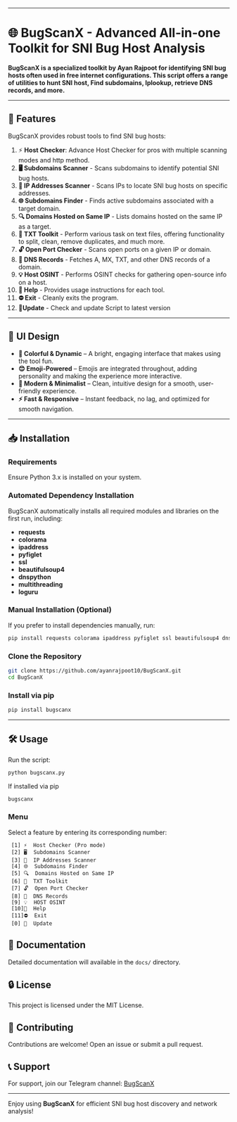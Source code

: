 
---

# 🌐 BugScanX - Advanced All-in-one Toolkit for SNI Bug Host Analysis


**BugScanX is a specialized toolkit by Ayan Rajpoot for identifying SNI bug hosts often used in free internet configurations. This script offers a range of utilities to hunt SNI host, Find subdomains, Iplookup, retrieve DNS records, and more.**

--- 

## 🚀 Features
BugScanX provides robust tools to  find SNI bug hosts:

1. ⚡ **Host Checker**: Advance Host Checker for pros with multiple scanning modes and http method.
2. **🖥️ Subdomains Scanner** - Scans subdomains to identify potential SNI bug hosts.
3. **📡 IP Addresses Scanner** - Scans IPs to locate SNI bug hosts on specific addresses.
4. **🌐 Subdomains Finder** - Finds active subdomains associated with a target domain.
5. **🔍 Domains Hosted on Same IP** - Lists domains hosted on the same IP as a target.
6. **🧰 TXT Toolkit** - Perform various task on text files, offering functionality to split, clean, remove duplicates, and much more.
7. **🔓 Open Port Checker** - Scans open ports on a given IP or domain.
8. **📜 DNS Records** - Fetches A, MX, TXT, and other DNS records of a domain.
9. **💡 Host OSINT** - Performs OSINT checks for gathering open-source info on a host.
10. **📖 Help** - Provides usage instructions for each tool.
11. **⛔ Exit** - Cleanly exits the program.
12. **🔄️Update** - Check and update Script to latest version

---

## 🎨 UI Design

- **🌈 Colorful & Dynamic** – A bright, engaging interface that makes using the tool fun.  
- **😊 Emoji-Powered** – Emojis are integrated throughout, adding personality and making the experience more interactive.  
- **🚀 Modern & Minimalist** – Clean, intuitive design for a smooth, user-friendly experience.  
- **⚡ Fast & Responsive** – Instant feedback, no lag, and optimized for smooth navigation.

---

## 📥 Installation

### Requirements
Ensure Python 3.x is installed on your system.

### Automated Dependency Installation
BugScanX automatically installs all required modules and libraries on the first run, including:
- **requests**
- **colorama**
- **ipaddress**
- **pyfiglet**
- **ssl**
- **beautifulsoup4**
- **dnspython**
- **multithreading**
- **loguru**

### Manual Installation (Optional)
If you prefer to install dependencies manually, run:
```bash
pip install requests colorama ipaddress pyfiglet ssl beautifulsoup4 dnspython multithreading loguru
```

### Clone the Repository
```bash
git clone https://github.com/ayanrajpoot10/BugScanX.git
cd BugScanX
```
### Install via pip ### 

```bash
pip install bugscanx
```

--- 


## 🛠️ Usage
Run the script:
```python
python bugscanx.py
```
If installed via pip
```bash
bugscanx
```

### Menu
Select a feature by entering its corresponding number:
```plaintext
 [1] ⚡  Host Checker (Pro mode)
 [2] 🖥️  Subdomains Scanner 
 [3] 📡  IP Addresses Scanner
 [4] 🌐  Subdomains Finder
 [5] 🔍  Domains Hosted on Same IP
 [6] 🧰  TXT Toolkit
 [7] 🔓  Open Port Checker
 [8] 📜  DNS Records
 [9] 💡  HOST OSINT
 [10]📖  Help
 [11]⛔  Exit
 [0] 🔄️  Update
```

## 📘 Documentation
Detailed documentation will available in the `docs/` directory.

## 🔒 License
This project is licensed under the MIT License.

## 🤝 Contributing
Contributions are welcome! Open an issue or submit a pull request.

## 📞 Support
For support, join our Telegram channel: [BugScanX](https://t.me/BugScanX)

---

Enjoy using **BugScanX** for efficient SNI bug host discovery and network analysis!